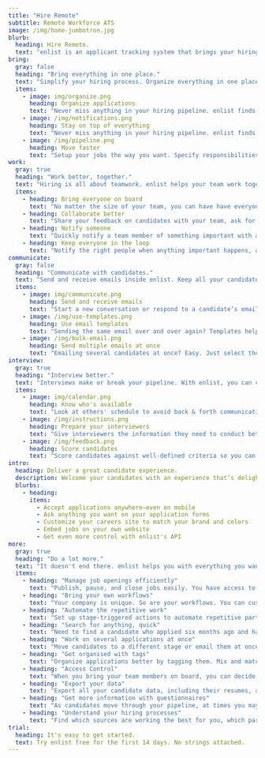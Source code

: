 ```yaml
---
title: "Hire Remote"
subtitle: Remote Workforce ATS
image: /img/home-jumbotron.jpg
blurb:
  heading: Hire Remote.
  text: "enlist is an applicant tracking system that brings your hiring back in control. Collaborate with your team, communicate with your candidates, get more out of your interviews, automate what's repetitive, and make better decisions."
bring:
  gray: false
  heading: "Bring everything in one place."
  text: "Simplify your hiring process. Organize everything in one place, know what needs your attention, and move faster."
  items:
    - image: img/organize.png
      heading: Organize applications
      text: "Never miss anything in your hiring pipeline. enlist finds what needs your attention so you don't have to."
    - image: /img/notifications.png
      heading: Stay on top of everything
      text: "Never miss anything in your hiring pipeline. enlist finds what needs your attention so you don't have to."
    - image: /img/pipeline.png
      heading: Move faster
      text: "Setup your jobs the way you want. Specify responsibilities for different team members. Automate what's repetitive."
work:
  gray: true
  heading: "Work better, together."
  text: "Hiring is all about teamwork. enlist helps your team work together to make better hiring decisions."
  items:
    - heading: Bring everyone on board
      text: "No matter the size of your team, you can have have everyone contribute with enlist."
    - heading: Collaborate better
      text: "Share your feedback on candidates with your team, ask for their feedback, and manage it all easily."
    - heading: Notify someone
      text: "Quickly notify a team member of something important with a simple @mention."
    - heading: Keep everyone in the loop
      text: "Notify the right people when anything important happens, automatically."
communicate:
  gray: false
  heading: "Communicate with candidates."
  text: "Send and receive emails inside enlist. Keep all your candidate communication in one place."
  items:
    - image: img/communicate.png
      heading: Send and receive emails
      text: "Start a new conversation or respond to a candidate’s email from inside enlist."
    - image: /img/use-templates.png
      heading: Use email templates
      text: "Sending the same email over and over again? Templates help you save yourself some time and work."
    - image: /img/bulk-email.png
      heading: Send multiple emails at once
      text: "Emailing several candidates at once? Easy. Just select them, write your email (or choose a template) and hit send."
interview:
  gray: true
  heading: "Interview better."
  text: "Interviews make or break your pipeline. With enlist, you can conduct better, more focused interviews, and make better decisions."
  items:
    - image: img/calendar.png
      heading: Know who's available
      text: "Look at others' schedule to avoid back & forth communication and clashes."
    - image: /img/instructions.png
      heading: Prepare your interviewers
      text: "Give interviewers the information they need to conduct better, more focused interviews."
    - image: /img/feedback.png
      heading: Score candidates
      text: "Score candidates against well-defined criteria so you can make better decisions, faster."
intro:
  heading: Deliver a great candidate experience.
  description: Welcome your candidates with an experience that’s delightful. enlist helps you create a job board that matches your brand in no time.
  blurbs:
    - heading:
      items:
        - Accept applications anywhere—even on mobile
        - Ask anything you want on your application forms
        - Customize your careers site to match your brand and colors
        - Embed jobs on your own website
        - Get even more control with enlist's API
more:
  gray: true
  heading: "Do a lot more."
  text: "It doesn't end there. enlist helps you with everything you want in an applicant tracking system."
  items:
    - heading: "Manage job openings efficiently"
      text: "Publish, pause, and close jobs easily. You have access to all you data even when the job is closed."
    - heading: "Bring your own workflows"
      text: "Your company is unique. So are your workflows. You can customize everything in enlist to suit your needs."
    - heading: "Automate the repetitive work"
      text: "Set up stage-triggered actions to automate repetitive parts of your job pipeline, like sending emails or questionnaires."
    - heading: "Search for anything, quick"
      text: "Need to find a candidate who applied six months ago and had a specific word in their resume? Easy."
    - heading: "Work on several applications at once"
      text: "Move candidates to a different stage or email them at once with bulk actions."
    - heading: "Get organised with tags"
      text: "Organize applications better by tagging them. Mix and match tags to filter applications."
    - heading: "Access Control"
      text: "When you bring your team members on board, you can decide who gets to see exactly what."
    - heading: "Export your data"
      text: "Export all your candidate data, including their resumes, anytime you want with a single click."
    - heading: "Get more information with questionnaires"
      text: "As candidates move through your pipeline, at times you may want some extra information from them. Questionnaires make that a breeze."
    - heading: "Understand your hiring processes"
      text: "Find which sources are working the best for you, which parts of your job pipeline are slowing you down with actionable hiring reports."
trial:
  heading: It's easy to get started.
  text: Try enlist free for the first 14 days. No strings attached.
---
```

